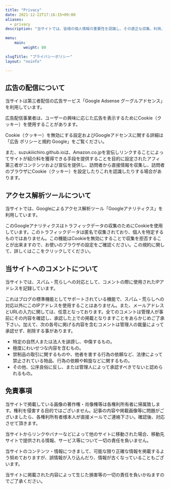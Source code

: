 ```yaml
---
title: "Privacy"
date: 2021-12-22T17:16:15+09:00
aliases:
  - privacy
description: "当サイトでは、皆様の個人情報の重要性を認識し、その適正な収集、利用、保護をはかるとともに、安全管理を行うため、プライバシーポリシーを定め、次のとおり運用します。"

menu:
    main: 
        weight: 80

slugTitle: "プライバシーポリシー"
layout: "noinfo"

---
```

## 広告の配信について

当サイトは第三者配信の広告サービス「Google Adsense グーグルアドセンス」を利用しています。

広告配信事業者は、ユーザーの興味に応じた広告を表示するためにCookie（クッキー）を使用することがあります。

Cookie（クッキー）を無効にする設定およびGoogleアドセンスに関する詳細は「広告  ポリシーと規約  Google」をご覧ください。

また、suzukiiichiro.github.ioは、Amazon.co.jpを宣伝しリンクすることによってサイトが紹介料を獲得できる手段を提供することを目的に設定されたアフィ 
第三者がコンテンツおよび宣伝を提供し、訪問者から直接情報を収集し、訪問者のブラウザにCookie（クッキー）を設定したりこれを認識したりする場合があります。

## アクセス解析ツールについて

当サイトでは、Googleによるアクセス解析ツール「Googleアナリティクス」を利用しています。

このGoogleアナリティクスはトラフィックデータの収集のためにCookieを使用しています。このトラフィックデータは匿名で収集されており、個人を特定するものではありません。この機能はCookieを無効にすることで収集を拒否することが出来ますので、お使いのブラウザの設定をご確認ください。この規約に関して、詳しくはここをクリックしてください。

## 当サイトへのコメントについて

当サイトでは、スパム・荒らしへの対応として、コメントの際に使用されたIPアドレスを記録しています。

これはブログの標準機能としてサポートされている機能で、スパム・荒らしへの対応以外にこのIPアドレスを使用することはありません。また、メールアドレスとURLの入力に関しては、任意となっております。全てのコメントは管理人が事前にその内容を確認し、承認した上での掲載となりますことをあらかじめご了承下さい。加えて、次の各号に掲げる内容を含むコメントは管理人の裁量によって承認せず、削除する事があります。

- 特定の自然人または法人を誹謗し、中傷するもの。
- 極度にわいせつな内容を含むもの。
- 禁制品の取引に関するものや、他者を害する行為の依頼など、法律によって禁止されている物品、行為の依頼や斡旋などに関するもの。
- その他、公序良俗に反し、または管理人によって承認すべきでないと認められるもの。

## 免責事項

当サイトで掲載している画像の著作権・肖像権等は各権利所有者に帰属致します。権利を侵害する目的ではございません。記事の内容や掲載画像等に問題がございましたら、各権利所有者様本人が直接メールでご連絡下さい。確認後、対応させて頂きます。

当サイトからリンクやバナーなどによって他のサイトに移動された場合、移動先サイトで提供される情報、サービス等について一切の責任を負いません。

当サイトのコンテンツ・情報につきまして、可能な限り正確な情報を掲載するよう努めておりますが、誤情報が入り込んだり、情報が古くなっていることもございます。

当サイトに掲載された内容によって生じた損害等の一切の責任を負いかねますのでご了承ください。
